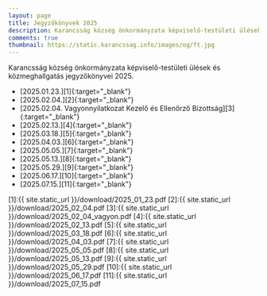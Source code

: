 ```yaml
---
layout: page
title: Jegyzőkönyvek 2025
description: Karancsság község önkormányzata képviselő-testületi ülések és közmeghallgatás jegyzőkönyvei 2025.
comments: true
thumbnail: https://static.karancssag.info/images/og/ft.jpg
---
```


Karancsság község önkormányzata képviselő-testületi ülések és közmeghallgatás jegyzőkönyvei 2025.

+ [2025.01.23.][1]{:target="_blank"}
+ [2025.02.04.][2]{:target="_blank"}
+ [2025.02.04. Vagyonnyilatkozat Kezelő és Ellenőrző Bizottság][3]{:target="_blank"}
+ [2025.02.13.][4]{:target="_blank"}
+ [2025.03.18.][5]{:target="_blank"}
+ [2025.04.03.][6]{:target="_blank"}
+ [2025.05.05.][7]{:target="_blank"}
+ [2025.05.13.][8]{:target="_blank"}
+ [2025.05.29.][9]{:target="_blank"}
+ [2025.06.17.][10]{:target="_blank"}
+ [2025.07.15.][11]{:target="_blank"}



[1]:{{ site.static_url }}/download/2025_01_23.pdf
[2]:{{ site.static_url }}/download/2025_02_04.pdf
[3]:{{ site.static_url }}/download/2025_02_04_vagyon.pdf
[4]:{{ site.static_url }}/download/2025_02_13.pdf
[5]:{{ site.static_url }}/download/2025_03_18.pdf
[6]:{{ site.static_url }}/download/2025_04_03.pdf
[7]:{{ site.static_url }}/download/2025_05_05.pdf
[8]:{{ site.static_url }}/download/2025_05_13.pdf
[9]:{{ site.static_url }}/download/2025_05_29.pdf
[10]:{{ site.static_url }}/download/2025_06_17.pdf
[11]:{{ site.static_url }}/download/2025_07_15.pdf